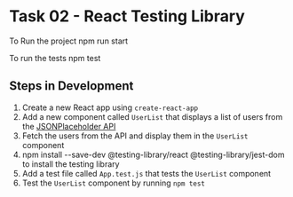 # Task 02 - React Testing Library

To Run the project
npm run start

To run the tests
npm test

## Steps in Development

1. Create a new React app using `create-react-app`
2. Add a new component called `UserList` that displays a list of users from the [JSONPlaceholder API](https://jsonplaceholder.typicode.com/users)
3. Fetch the users from the API and display them in the `UserList` component
4. npm install --save-dev @testing-library/react @testing-library/jest-dom to install the testing library
5. Add a test file called `App.test.js` that tests the `UserList` component
6. Test the `UserList` component by running `npm test`
